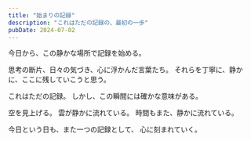 ```yaml
---
title: "始まりの記録"
description: "これはただの記録の、最初の一歩"
pubDate: 2024-07-02
---
```


今日から、この静かな場所で記録を始める。

思考の断片、日々の気づき、心に浮かんだ言葉たち。
それらを丁寧に、静かに、ここに残していこうと思う。

これはただの記録。
しかし、この瞬間には確かな意味がある。

空を見上げる。
雲が静かに流れている。
時間もまた、静かに流れている。

今日という日も、また一つの記録として、
心に刻まれていく。